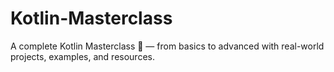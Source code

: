 # Kotlin-Masterclass
A complete Kotlin Masterclass 🚀 — from basics to advanced with real-world projects, examples, and resources.
